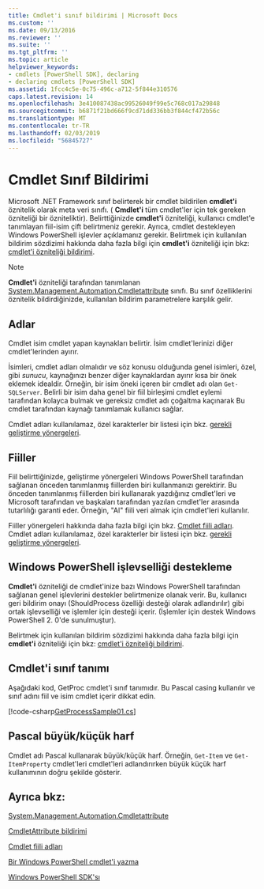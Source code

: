 ```yaml
---
title: Cmdlet'i sınıf bildirimi | Microsoft Docs
ms.custom: ''
ms.date: 09/13/2016
ms.reviewer: ''
ms.suite: ''
ms.tgt_pltfrm: ''
ms.topic: article
helpviewer_keywords:
- cmdlets [PowerShell SDK], declaring
- declaring cmdlets [PowerShell SDK]
ms.assetid: 1fcc4c5e-0c75-496c-a712-5f844e310576
caps.latest.revision: 14
ms.openlocfilehash: 3e410087438ac99526049f99e5c768c017a29848
ms.sourcegitcommit: b6871f21bd666f9cd71dd336bb3f844cf472b56c
ms.translationtype: MT
ms.contentlocale: tr-TR
ms.lasthandoff: 02/03/2019
ms.locfileid: "56845727"
---
```

# <a name="cmdlet-class-declaration"></a>Cmdlet Sınıf Bildirimi

Microsoft .NET Framework sınıf belirterek bir cmdlet bildirilen **cmdlet'i** öznitelik olarak meta veri sınıfı. ( **Cmdlet'i** tüm cmdlet'ler için tek gereken özniteliği bir özniteliktir). Belirttiğinizde **cmdlet'i** özniteliği, kullanıcı cmdlet'e tanımlayan fiil-isim çift belirtmeniz gerekir. Ayrıca, cmdlet destekleyen Windows PowerShell işlevler açıklamanız gerekir. Belirtmek için kullanılan bildirim sözdizimi hakkında daha fazla bilgi için **cmdlet'i** özniteliği için bkz: [cmdlet'i özniteliği bildirimi](./cmdlet-attribute-declaration.md).

> [!NOTE]
> **Cmdlet'i** özniteliği tarafından tanımlanan [System.Management.Automation.Cmdletattribute](/dotnet/api/System.Management.Automation.CmdletAttribute) sınıfı. Bu sınıf özelliklerini öznitelik bildirdiğinizde, kullanılan bildirim parametrelere karşılık gelir.

## <a name="nouns"></a>Adlar

Cmdlet isim cmdlet yapan kaynakları belirtir. İsim cmdlet'lerinizi diğer cmdlet'lerinden ayırır.

İsimleri, cmdlet adları olmalıdır ve söz konusu olduğunda genel isimleri, özel, gibi *sunucu*, kaynağınızı benzer diğer kaynaklardan ayırır kısa bir önek eklemek idealdir. Örneğin, bir isim öneki içeren bir cmdlet adı olan `Get-SQLServer`. Belirli bir isim daha genel bir fiil birleşimi cmdlet eylemi tarafından kolayca bulmak ve gereksiz cmdlet adı çoğaltma kaçınarak Bu cmdlet tarafından kaynağı tanımlamak kullanıcı sağlar.

Cmdlet adları kullanılamaz, özel karakterler bir listesi için bkz. [gerekli geliştirme yönergeleri](./required-development-guidelines.md).

## <a name="verbs"></a>Fiiller

Fiil belirttiğinizde, geliştirme yönergeleri Windows PowerShell tarafından sağlanan önceden tanımlanmış fiillerden biri kullanmanızı gerektirir. Bu önceden tanımlanmış fiillerden biri kullanarak yazdığınız cmdlet'leri ve Microsoft tarafından ve başkaları tarafından yazılan cmdlet'ler arasında tutarlılığı garanti eder. Örneğin, "Al" fiili veri almak için cmdlet'leri kullanılır.

Fiiller yönergeleri hakkında daha fazla bilgi için bkz. [Cmdlet fiili adları](./approved-verbs-for-windows-powershell-commands.md). Cmdlet adları kullanılamaz, özel karakterler bir listesi için bkz. [gerekli geliştirme yönergeleri](./required-development-guidelines.md).

## <a name="supporting-windows-powershell-functionality"></a>Windows PowerShell işlevselliği destekleme

**Cmdlet'i** özniteliği de cmdlet'inize bazı Windows PowerShell tarafından sağlanan genel işlevlerini destekler belirtmenize olanak verir. Bu, kullanıcı geri bildirim onayı (ShouldProcess özelliği desteği olarak adlandırılır) gibi ortak işlevselliği ve işlemler için desteği içerir. (İşlemler için destek Windows PowerShell 2. 0'de sunulmuştur).

Belirtmek için kullanılan bildirim sözdizimi hakkında daha fazla bilgi için **cmdlet'i** özniteliği için bkz: [cmdlet'i özniteliği bildirimi](./cmdlet-attribute-declaration.md).

## <a name="cmdlet-class-definition"></a>Cmdlet'i sınıf tanımı

Aşağıdaki kod, GetProc cmdlet'i sınıf tanımıdır. Bu Pascal casing kullanılır ve sınıf adını fiil ve isim cmdlet içerir dikkat edin.

[!code-csharp[GetProcessSample01.cs](../../powershell-sdk-samples/SDK-2.0/csharp/GetProcessSample01/GetProcessSample01.cs#L33-L34 "GetProcessSample01.cs")]

## <a name="pascal-casing"></a>Pascal büyük/küçük harf

Cmdlet adı Pascal kullanarak büyük/küçük harf. Örneğin, `Get-Item` ve `Get-ItemProperty` cmdlet'leri cmdlet'leri adlandırırken büyük küçük harf kullanımının doğru şekilde gösterir.

## <a name="see-also"></a>Ayrıca bkz:

[System.Management.Automation.Cmdletattribute](/dotnet/api/System.Management.Automation.CmdletAttribute)

[CmdletAttribute bildirimi](./cmdlet-attribute-declaration.md)

[Cmdlet fiili adları](./approved-verbs-for-windows-powershell-commands.md)

[Bir Windows PowerShell cmdlet'i yazma](./writing-a-windows-powershell-cmdlet.md)

[Windows PowerShell SDK'sı](../windows-powershell-reference.md)
